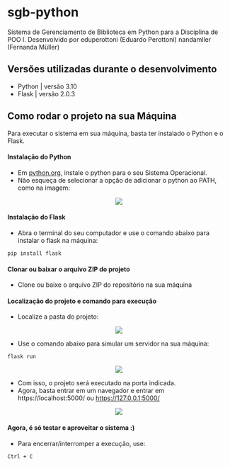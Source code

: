 # sgb-python
Sistema de Gerenciamento de Biblioteca em Python para a Disciplina de POO I.
Desenvolvido por eduperottoni (Eduardo Perottoni) nandamller (Fernanda Müller)

## Versões utilizadas durante o desenvolvimento
 - Python | versão 3.10
 - Flask | versão 2.0.3

## Como rodar o projeto na sua Máquina
Para executar o sistema em sua máquina, basta ter instalado o Python e o Flask.

#### Instalação do Python
 - Em <a href="https://www.python.org/">python.org</a>, instale o python para o seu Sistema Operacional.
 - Não esqueça de selecionar a opção de adicionar o python ao PATH, como na imagem:

<div align='center'>
  <img src='https://user-images.githubusercontent.com/69221498/158075231-af813d3d-da42-413a-8145-5c6e7ec5518a.png' />
</div>

#### Instalação do Flask
 - Abra o terminal do seu computador e use o comando abaixo para instalar o flask na máquina:

```
pip install flask
```

#### Clonar ou baixar o arquivo ZIP do projeto
 - Clone ou baixe o arquivo ZIP do repositório na sua máquina

#### Localização do projeto e comando para execução
 - Localize a pasta do projeto:

<div align='center'>
  <img src='https://user-images.githubusercontent.com/69221498/158075699-f0963d29-7ab1-4279-9a65-82aec3208258.png' />
</div>

 - Use o comando abaixo para simular um servidor na sua máquina:

```
flask run
```

<div align='center'>
  <img src='https://user-images.githubusercontent.com/69221498/158075749-51f35309-e05a-47ee-98cf-9d97b247677e.png' />
</div>

 - Com isso, o projeto será executado na porta indicada.
 - Agora, basta entrar em um navegador e entrar em https://localhost:5000/ ou https://127.0.0.1:5000/
<div align='center'>
  <img src='https://user-images.githubusercontent.com/69221498/158076061-95203ca9-4779-4809-9f4c-87eb1f232d27.png' />
</div>

#### Agora, é só testar e aproveitar o sistema :)
 - Para encerrar/interromper a execução, use:

```
Ctrl + C
```

